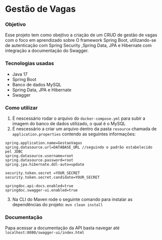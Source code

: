 # Gestão de Vagas

### Objetivo

Esse projeto tem como obejtivo a criação de um CRUD de gestão de vagas com o foco
em aprendizado sobre O framework Spring Boot, utilizando-se de autenticação com Spring Security
,Spring Data, JPA e Hibernate com integração a documentação do Swagger.

### Tecnologias usadas

* Java 17
* Spring Boot
* Banco de dados MySQL
* Spring Data, JPA e Hibernate
* Swagger

### Como utilizar

1. É nescessário rodar o arquivo do `docker-compose.yml` para subir a imagem do banco de dados utilizado, o qual é o MySQL
2. É nescessário a criar um arquivo dentro da pasta `resource` chamada de `application.properties` contendo as seguintes informações:

```
spring.application.name=GestaoVagas
spring.datasource.url=DATABASE_URL //seguindo o padrão estabelecido pel JDBC
spring.datasource.username=root
spring.datasource.password=root
spring.jpa.hibernate.ddl-auto=update

security.token.secret =YOUR_SECRET
security.token.secret.candidate=YOUR_SECRET

springdoc.api-docs.enabled=true
springdoc.swagger-ui.enabled=true
```
3. Na CLI do Maven rode o seguinte comando para instalar as dependências do projeto: `mvn clean install`

### Documentação

Papa acessar a documentação da API basta navegar até `localhost:8080/swagger-ui/index.html`